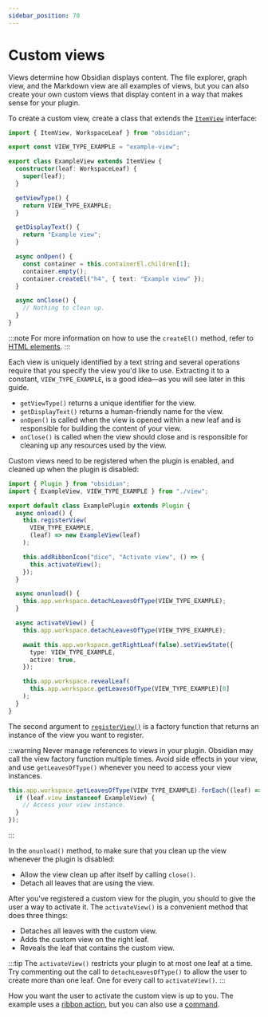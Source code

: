 ```yaml
---
sidebar_position: 70
---
```


# Custom views

Views determine how Obsidian displays content. The file explorer, graph view, and the Markdown view are all examples of views, but you can also create your own custom views that display content in a way that makes sense for your plugin.

To create a custom view, create a class that extends the [`ItemView`](../api/classes/ItemView.md) interface:

```ts title="view.ts"
import { ItemView, WorkspaceLeaf } from "obsidian";

export const VIEW_TYPE_EXAMPLE = "example-view";

export class ExampleView extends ItemView {
  constructor(leaf: WorkspaceLeaf) {
    super(leaf);
  }

  getViewType() {
    return VIEW_TYPE_EXAMPLE;
  }

  getDisplayText() {
    return "Example view";
  }

  async onOpen() {
    const container = this.containerEl.children[1];
    container.empty();
    container.createEl("h4", { text: "Example view" });
  }

  async onClose() {
    // Nothing to clean up.
  }
}
```

:::note
For more information on how to use the `createEl()` method, refer to [HTML elements](html-elements.md).
:::

Each view is uniquely identified by a text string and several operations require that you specify the view you'd like to use. Extracting it to a constant, `VIEW_TYPE_EXAMPLE`, is a good idea—as you will see later in this guide.

- `getViewType()` returns a unique identifier for the view.
- `getDisplayText()` returns a human-friendly name for the view.
- `onOpen()` is called when the view is opened within a new leaf and is responsible for building the content of your view.
- `onClose()` is called when the view should close and is responsible for cleaning up any resources used by the view.

Custom views need to be registered when the plugin is enabled, and cleaned up when the plugin is disabled:

```ts title="main.ts" {6-9,17}
import { Plugin } from "obsidian";
import { ExampleView, VIEW_TYPE_EXAMPLE } from "./view";

export default class ExamplePlugin extends Plugin {
  async onload() {
    this.registerView(
      VIEW_TYPE_EXAMPLE,
      (leaf) => new ExampleView(leaf)
    );

    this.addRibbonIcon("dice", "Activate view", () => {
      this.activateView();
    });
  }

  async onunload() {
    this.app.workspace.detachLeavesOfType(VIEW_TYPE_EXAMPLE);
  }

  async activateView() {
    this.app.workspace.detachLeavesOfType(VIEW_TYPE_EXAMPLE);

    await this.app.workspace.getRightLeaf(false).setViewState({
      type: VIEW_TYPE_EXAMPLE,
      active: true,
    });

    this.app.workspace.revealLeaf(
      this.app.workspace.getLeavesOfType(VIEW_TYPE_EXAMPLE)[0]
    );
  }
}
```

The second argument to [`registerView()`](../api/classes/Plugin_2.md#registerview) is a factory function that returns an instance of the view you want to register.

:::warning
Never manage references to views in your plugin. Obsidian may call the view factory function multiple times. Avoid side effects in your view, and use `getLeavesOfType()` whenever you need to access your view instances.

```ts
this.app.workspace.getLeavesOfType(VIEW_TYPE_EXAMPLE).forEach((leaf) => {
  if (leaf.view instanceof ExampleView) {
    // Access your view instance.
  }
});
```

:::

In the `onunload()` method, to make sure that you clean up the view whenever the plugin is disabled:

- Allow the view clean up after itself by calling `close()`.
- Detach all leaves that are using the view.

After you've registered a custom view for the plugin, you should to give the user a way to activate it. The `activateView()` is a convenient method that does three things:

- Detaches all leaves with the custom view.
- Adds the custom view on the right leaf.
- Reveals the leaf that contains the custom view.

:::tip
The `activateView()` restricts your plugin to at most one leaf at a time. Try commenting out the call to `detachLeavesOfType()` to allow the user to create more than one leaf. One for every call to `activateView()`.
:::

How you want the user to activate the custom view is up to you. The example uses a [ribbon action](./ribbon-actions.md), but you can also use a [command](./commands.md).
